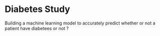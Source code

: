 # Diabetes Study
Building a machine learning model to accurately predict whether or not a patient have diabetees or not ?
